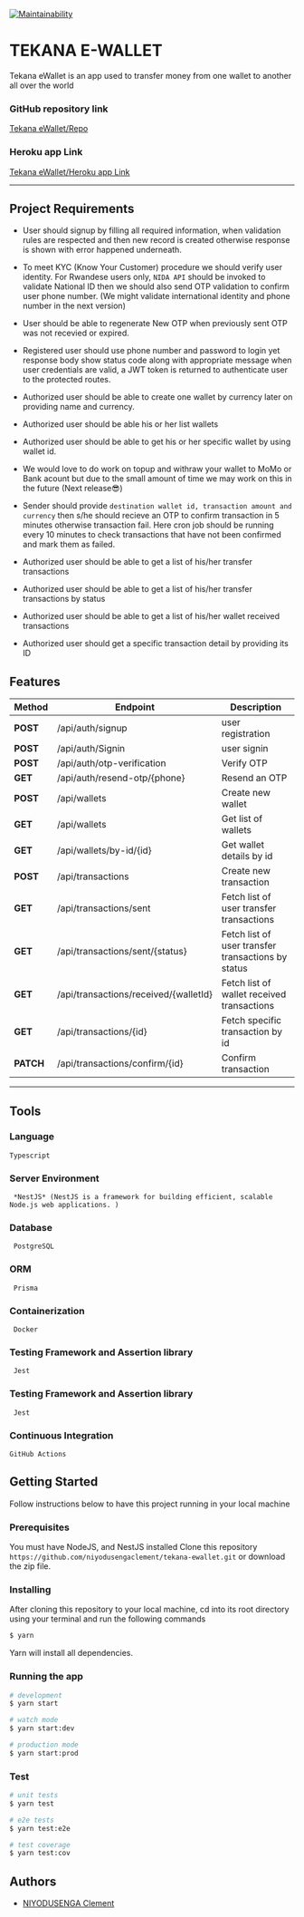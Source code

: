 [![Maintainability](https://api.codeclimate.com/v1/badges/0b8dcd3138fe86ea14ec/maintainability)](https://codeclimate.com/github/niyodusengaclement/tekana-ewallet/maintainability)
# TEKANA E-WALLET
Tekana eWallet is an app used to transfer money from one wallet to another all over the world
### GitHub repository link
[Tekana eWallet/Repo](https://github.com/niyodusengaclement/tekana-ewallet)

### Heroku app Link
[Tekana eWallet/Heroku app Link](http://tekana-ewallet.herokuapp.com/api-docs)

--------------------------------------------------------------------------

## Project Requirements
- User should signup by filling all required information, when validation rules are respected and then new record is created otherwise response is shown with error happened underneath.

- To meet KYC (Know Your Customer) procedure we should verify user identity. For Rwandese users only,  `NIDA API` should be invoked to validate National ID then we should also send OTP validation to confirm user phone number. (We might validate international identity and phone number in the next version)

- User should be able to regenerate New OTP when previously sent OTP was not recevied or expired.

- Registered user should use phone number and password to login yet response body show status code  along with appropriate message when user credentials are valid, a JWT token is returned to authenticate user to the protected routes.

- Authorized user should be able to create one wallet by currency later on providing name and currency.

- Authorized user should be able his or her list wallets 

- Authorized user should be able to get his or her specific wallet by using wallet id.
- We would love to do work on topup and withraw your wallet to MoMo or Bank acount but due to the small amount of time we may work on this in the future (Next release😎)

- Sender should provide  `destination wallet id, transaction amount and currency` then s/he should recieve an OTP to confirm transaction in 5 minutes otherwise transaction fail. Here cron job should be running every 10 minutes to check transactions that have not been confirmed and mark them as failed.

- Authorized user should be able to get a list of his/her transfer transactions
- Authorized user should be able to get a list of his/her transfer transactions by status
- Authorized user should be able to get a list of his/her wallet received transactions
- Authorized user should get a specific transaction detail by providing its ID


 ## Features 
|Method| Endpoint | Description |
| ------ | ------ |--|
| **POST**  | /api/auth/signup | user registration |
| **POST** |  /api/auth/Signin | user signin |
| **POST** |  /api/auth/otp-verification | Verify OTP |
| **GET**  | /api/auth/resend-otp/{phone} | Resend an OTP |
| **POST** |  /api/wallets | Create new wallet |
| **GET**  | /api/wallets | Get list of wallets |
| **GET**  | /api/wallets/by-id/{id} | Get wallet details by id |
| **POST** |  /api/transactions |  Create new transaction|
| **GET**  | /api/transactions/sent |  Fetch list of user transfer transactions |
| **GET**  | /api/transactions/sent/{status} |  Fetch list of user transfer transactions by status |
| **GET**  | /api/transactions/received/{walletId} |  Fetch list of wallet received transactions |
| **GET**  | /api/transactions/{id} |  Fetch specific transaction by id |
| **PATCH** |  /api/transactions/confirm/{id} |  Confirm transaction |

--------------------------------------------------------------------------
## Tools

### Language
```
Typescript
```
### Server Environment
```
 *NestJS* (NestJS is a framework for building efficient, scalable Node.js web applications. )
 ```
 ### Database
```
 PostgreSQL
```
 ### ORM
```
 Prisma
```
### Containerization
```
 Docker
```
### Testing Framework and Assertion library
```
 Jest
```
### Testing Framework and Assertion library
```
 Jest
```
### Continuous Integration
```
GitHub Actions
```
## Getting Started
Follow instructions below to have this project running in your local machine
### Prerequisites
You must have NodeJS, and NestJS installed
Clone this repository ```https://github.com/niyodusengaclement/tekana-ewallet.git``` or download the zip file.

### Installing
After cloning this repository to your local machine, cd into its root directory using your terminal and run the following commands

```bash
$ yarn
```

Yarn will install all dependencies.
### Running the app

```bash
# development
$ yarn start

# watch mode
$ yarn start:dev

# production mode
$ yarn start:prod
```

### Test

```bash
# unit tests
$ yarn test

# e2e tests
$ yarn test:e2e

# test coverage
$ yarn test:cov
```

## Authors

- [NIYODUSENGA Clement](https://github.com/niyodusengaclement)
